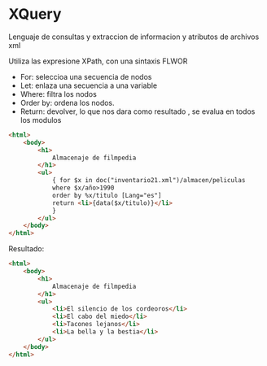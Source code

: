 # XQuery

Lenguaje de consultas y extraccion de informacion y atributos de archivos xml

Utiliza las expresione XPath, con una sintaxis FLWOR

- For: seleccioa una secuencia de nodos
- Let: enlaza una secuencia a una variable
- Where: filtra los nodos
- Order by: ordena los nodos.
- Return: devolver, lo que nos dara como resultado , se evalua en todos los modulos

```html
<html>
    <body>
        <h1>
            Almacenaje de filmpedia
        </h1>
        <ul>
            { for $x in doc("inventario21.xml")/almacen/peliculas
            where $x/año>1990
            order by %x/titulo [Lang="es"]
            return <li>{data($x/titulo)}</li>
            }
        </ul>
    </body>
</html>
```

Resultado:

```html
<html>
    <body>
        <h1>
            Almacenaje de filmpedia
        </h1>
        <ul>
            <li>El silencio de los cordeoros</li>
            <li>El cabo del miedo</li>
            <li>Tacones lejanos</li>
            <li>La bella y la bestia</li>
        </ul>
    </body>
</html>
```
